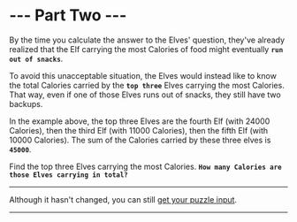 # --- Part Two ---

By the time you calculate the answer to the Elves' question, they've already realized that the Elf carrying the most Calories of food might eventually **`run out of snacks`**.

To avoid this unacceptable situation, the Elves would instead like to know the total Calories carried by the **`top three`** Elves carrying the most Calories. That way, even if one of those Elves runs out of snacks, they still have two backups.

In the example above, the top three Elves are the fourth Elf (with 24000 Calories), then the third Elf (with 11000 Calories), then the fifth Elf (with 10000 Calories). The sum of the Calories carried by these three elves is **`45000`**.

Find the top three Elves carrying the most Calories. **`How many Calories are those Elves carrying in total?`**

---

Although it hasn't changed, you can still [get your puzzle input](https://adventofcode.com/2022/day/1/input).

---
